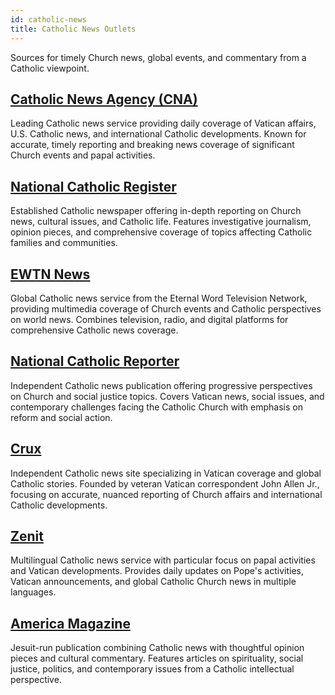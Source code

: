 ```yaml
---
id: catholic-news
title: Catholic News Outlets
---
```


Sources for timely Church news, global events, and commentary from a Catholic viewpoint.

## [Catholic News Agency (CNA)](https://www.catholicnewsagency.com/)

Leading Catholic news service providing daily coverage of Vatican affairs, U.S. Catholic news, and international Catholic developments. Known for accurate, timely reporting and breaking news coverage of significant Church events and papal activities.

## [National Catholic Register](https://www.ncregister.com/)

Established Catholic newspaper offering in-depth reporting on Church news, cultural issues, and Catholic life. Features investigative journalism, opinion pieces, and comprehensive coverage of topics affecting Catholic families and communities.

## [EWTN News](https://www.ewtn.com/news)

Global Catholic news service from the Eternal Word Television Network, providing multimedia coverage of Church events and Catholic perspectives on world news. Combines television, radio, and digital platforms for comprehensive Catholic news coverage.

## [National Catholic Reporter](https://www.ncronline.org/)

Independent Catholic news publication offering progressive perspectives on Church and social justice topics. Covers Vatican news, social issues, and contemporary challenges facing the Catholic Church with emphasis on reform and social action.

## [Crux](https://cruxnow.com/)

Independent Catholic news site specializing in Vatican coverage and global Catholic stories. Founded by veteran Vatican correspondent John Allen Jr., focusing on accurate, nuanced reporting of Church affairs and international Catholic developments.

## [Zenit](https://www.zenit.org/)

Multilingual Catholic news service with particular focus on papal activities and Vatican developments. Provides daily updates on Pope's activities, Vatican announcements, and global Catholic Church news in multiple languages.

## [America Magazine](https://www.americamagazine.org/)

Jesuit-run publication combining Catholic news with thoughtful opinion pieces and cultural commentary. Features articles on spirituality, social justice, politics, and contemporary issues from a Catholic intellectual perspective.